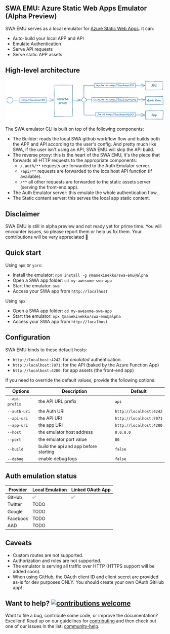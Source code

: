## SWA EMU: Azure Static Web Apps Emulator (Alpha Preview)

SWA EMU serves as a local emulator for [Azure Static Web Apps](https://bit.ly/2ZNcakP). It can:

- Auto-build your local APP and API
- Emulate Authentication
- Serve API requests
- Serve static APP assets

## High-level architecture

![swa emulator architecture](./docs/swa-emu-architecture.png)

The SWA emulator CLI is built on top of the following components:

- The Builder: reads the local SWA github workflow flow and builds both the APP and API according to the user's config. And pretty much like SWA, if the user isn't using an API, SWA EMU will skip the API build.
- The reverse proxy: this is the heart of the SWA EMU, it's the piece that forwards all HTTP requests to the appropriate components:
  - `/.auth/**` requests are forwarded to the Auth Emulator server.
  - `/api/**` requests are forwarded to the localhost API function (if available).
  - `/**` all other requests are forwarded to the static assets server (serving the front-end app).
- The Auth Emulator server: this emulate the whole authentication flow.
- The Static content server: this serves the local app static content.

## Disclaimer

SWA EMU is still in alpha preview and not ready yet for prime time. You will encounter issues, so please report them or help us fix them. Your contributions will be very appreciated 🙏

## Quick start

Using `npm` or `yarn`:

- Install the emulator: `npm install -g @manekinekko/swa-emu@alpha`
- Open a SWA app folder: `cd my-awesome-swa-app`
- Start the emulator: `swa`
- Access your SWA app from `http://localhost`

Using `npx`:

- Open a SWA app folder: `cd my-awesome-swa-app`
- Start the emulator: `npx @manekinekko/swa-emu@alpha`
- Access your SWA app from `http://localhost`

## Configuration

SWA EMU binds to these default hosts:

- `http://localhost:4242`: for _emulated_ authentication.
- `http://localhost:7071`: for the API (baked by the Azure Function App)
- `http://localhost:4200`: for app assets (the front-end app)

If you need to override the default values, provide the following options:

| Options        | Description                           | Default                 |
| -------------- | ------------------------------------- | ----------------------- |
| `--api-prefix` | the API URL prefix                    | `api`                   |
| `--auth-uri`   | the Auth URI                          | `http://localhost:4242` |
| `--api-uri`    | the API URI                           | `http://localhost:7071` |
| `--app-uri`    | the app URI                           | `http://localhost:4200` |
| `--host`       | the emulator host address             | `0.0.0.0`               |
| `--port`       | the emulator port value               | `80`                    |
| `--build`      | build the api and app before starting | `false`                 |
| `--debug`      | enable debug logs                     | `false`                 |

## Auth emulation status

| Provider | Local Emulation | Linked OAuth App |
| -------- | --------------- | ---------------- |
| GitHub   | ✅              | ✅               |
| Twitter  | TODO            |                  |
| Google   | TODO            |                  |
| Facebook | TODO            |                  |
| AAD      | TODO            |                  |

## Caveats

- Custom routes are not supported.
- Authorization and roles are not supported.
- The emulator is serving all traffic over HTTP (HTTPS support will be added soon).
- When using GitHub, the OAuth client ID and client secret are provided as-is for dev purposes ONLY. You should create your own OAuth GitHub app!

## Want to help? [![contributions welcome](https://img.shields.io/badge/contributions-welcome-brightgreen.svg?style=flat)](https://github.com/manekinekko/swa-emu/issues)

Want to file a bug, contribute some code, or improve the documentation? Excellent! Read up on our guidelines for [contributing](https://github.com/manekinekko/swa-emu/blob/master/CONTRIBUTING.md) and then check out one of our issues in the list: [community-help](https://github.com/manekinekko/swa-emu/issues).

